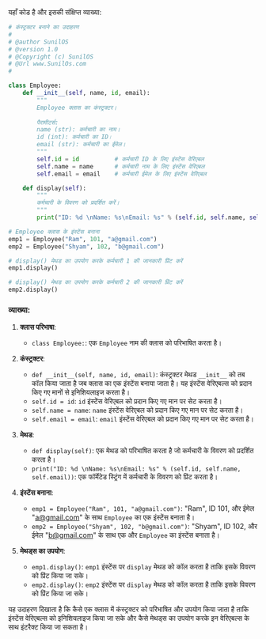 यहाँ कोड है और इसकी संक्षिप्त व्याख्या:

```python
# कंस्ट्रक्टर बनाने का उदाहरण  
#
# @author SunilOS  
# @version 1.0
# @Copyright (c) SunilOS  
# @Url www.SunilOs.com
# 

class Employee:
    def __init__(self, name, id, email):
        """
        Employee क्लास का कंस्ट्रक्टर।
        
        पैरामीटर्स:
        name (str): कर्मचारी का नाम।
        id (int): कर्मचारी का ID।
        email (str): कर्मचारी का ईमेल।
        """
        self.id = id          # कर्मचारी ID के लिए इंस्टेंस वेरिएबल
        self.name = name      # कर्मचारी नाम के लिए इंस्टेंस वेरिएबल
        self.email = email    # कर्मचारी ईमेल के लिए इंस्टेंस वेरिएबल

    def display(self):
        """
        कर्मचारी के विवरण को प्रदर्शित करें।
        """
        print("ID: %d \nName: %s\nEmail: %s" % (self.id, self.name, self.email))

# Employee क्लास के इंस्टेंस बनाना
emp1 = Employee("Ram", 101, "a@gmail.com")
emp2 = Employee("Shyam", 102, "b@gmail.com")

# display() मेथड का उपयोग करके कर्मचारी 1 की जानकारी प्रिंट करें     
emp1.display()

# display() मेथड का उपयोग करके कर्मचारी 2 की जानकारी प्रिंट करें  
emp2.display()
```

### व्याख्या:

1. **क्लास परिभाषा**:
   - `class Employee:`: एक `Employee` नाम की क्लास को परिभाषित करता है।

2. **कंस्ट्रक्टर**:
   - `def __init__(self, name, id, email)`: कंस्ट्रक्टर मेथड `__init__` को तब कॉल किया जाता है जब क्लास का एक इंस्टेंस बनाया जाता है। यह इंस्टेंस वेरिएबल्स को प्रदान किए गए मानों से इनिशियलाइज करता है।
   - `self.id = id`: `id` इंस्टेंस वेरिएबल को प्रदान किए गए मान पर सेट करता है।
   - `self.name = name`: `name` इंस्टेंस वेरिएबल को प्रदान किए गए मान पर सेट करता है।
   - `self.email = email`: `email` इंस्टेंस वेरिएबल को प्रदान किए गए मान पर सेट करता है।

3. **मेथड**:
   - `def display(self)`: एक मेथड को परिभाषित करता है जो कर्मचारी के विवरण को प्रदर्शित करता है।
   - `print("ID: %d \nName: %s\nEmail: %s" % (self.id, self.name, self.email))`: एक फॉर्मेटेड स्ट्रिंग में कर्मचारी के विवरण को प्रिंट करता है।

4. **इंस्टेंस बनाना**:
   - `emp1 = Employee("Ram", 101, "a@gmail.com")`: "Ram", ID 101, और ईमेल "a@gmail.com" के साथ `Employee` का एक इंस्टेंस बनाता है।
   - `emp2 = Employee("Shyam", 102, "b@gmail.com")`: "Shyam", ID 102, और ईमेल "b@gmail.com" के साथ एक और `Employee` का इंस्टेंस बनाता है।

5. **मेथड्स का उपयोग**:
   - `emp1.display()`: `emp1` इंस्टेंस पर `display` मेथड को कॉल करता है ताकि इसके विवरण को प्रिंट किया जा सके।
   - `emp2.display()`: `emp2` इंस्टेंस पर `display` मेथड को कॉल करता है ताकि इसके विवरण को प्रिंट किया जा सके।

यह उदाहरण दिखाता है कि कैसे एक क्लास में कंस्ट्रक्टर को परिभाषित और उपयोग किया जाता है ताकि इंस्टेंस वेरिएबल्स को इनिशियलाइज किया जा सके और कैसे मेथड्स का उपयोग करके इन वेरिएबल्स के साथ इंटरैक्ट किया जा सकता है।
